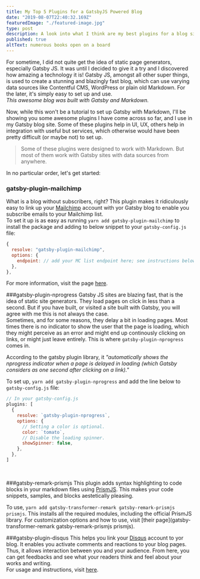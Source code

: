 ```yaml
---
title: My Top 5 Plugins for a GatsbyJS Powered Blog
date: "2019-08-07T22:40:32.169Z"
featuredImage: "./featured-image.jpg"
type: post
description: A look into what I think are my best plugins for a blog site created with GatsbyJS and Markdown
published: true
altText: numerous books open on a board
---
```


For sometime, I did not quite get the idea of static page generators, especially Gatsby JS. It was until I decided to give it a try and I discovered how amazing a technology it is! Gatsby JS, amongst all other super things, is used to create a stunning and blazingly fast blog, which can use varying data sources like Contentful CMS, WordPress or plain old Markdown.
For the later, it's simply easy to set up and use.<br/>
_This awesome blog was built with Gatsby and Markdown._

Now, while this won't be a tutorial to set up Gatsby with Markdown, I'll be showing you some awesome plugins I have come across so far, and I use in my Gatsby blog site.
Some of these plugins help in UI, UX, others help in integration with useful but services, which otherwise would have been pretty difficult (or maybe not) to set up.

>Some of these plugins were designed to work with Markdown. But most of them work with Gatsby sites with data sources from anywhere.

In no particular order, let's get started:

### gatsby-plugin-mailchimp
What is a blog without subscribers, right? This plugin makes it ridiculously easy to link up your [Mailchimp](https://mailchimp.com/) account with yor Gatsby blog to enable you subscribe emails to your Mailchimp list.
<br/>To set it up is as easy as running `yarn add gatsby-plugin-mailchimp` to install the package and adding to below snippet to your `gatsby-config.js`  file:
```js
{
  resolve: "gatsby-plugin-mailchimp",
  options: {
    endpoint: // add your MC list endpoint here; see instructions below
  },
},
```
For more information, visit the page [here](https://www.gatsbyjs.org/packages/gatsby-plugin-mailchimp/).

###gatsby-plugin-nprogress
Gatsby JS sites are blazing fast, that is the idea of static site generators. They load pages on click in less than a second. But if you have built, or visited a site built with Gatsby, you will agree with me this is not always the case.<br/>Sometimes, and for some reasons, they delay a bit in loading pages. Most times there is no indicator to show the user that the page is loading, which they might perceive as an error and might end up continously clicking on links, or might just leave entirely.  This is where `gatsby-plugin-nprogress` comes in.

According to the gatsby plugin library, it _"automatically shows the nprogress indicator when a page is delayed in loading (which Gatsby considers as one second after clicking on a link)."_

To set up, `yarn add gatsby-plugin-nprogress` and add the line below to `gatsby-config.js` file:
```js
// In your gatsby-config.js
plugins: [
  {
    resolve: `gatsby-plugin-nprogress`,
    options: {
      // Setting a color is optional.
      color: `tomato`,
      // Disable the loading spinner.
      showSpinner: false,
    },
  },
]
```
<br/>

###gatsby-remark-prismjs
This plugin adds syntax highlighting to code blocks in your markdown files using [PrismJS](https://prismjs.com/). This makes your code snippets, samples, and blocks aestetically pleasing.

To use, `yarn add gatsby-transformer-remark gatsby-remark-prismjs prismjs`. This installs all the required modules, including the official PrismJS library. For customization options and how to use, visit [their page](gatsby-transformer-remark gatsby-remark-prismjs prismjs).

###gatsby-plugin-disqus
This helps you link your [Disqus](https://disqus.com/) account to yor blog. It enables you activate comments and reactions to your blog pages. Thus, it allows interaction between you and your audience. From here, you can get feedbacks and see what your readers think and feel about your works and writing.<br/>
For usage and instructions, visit [here](https://www.gatsbyjs.org/packages/gatsby-plugin-disqus/).
 
 